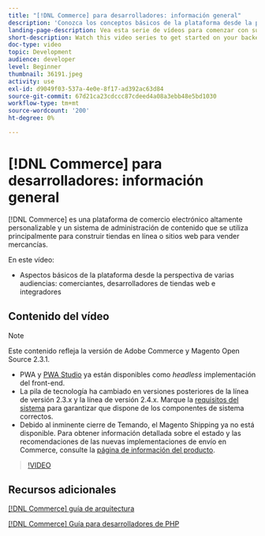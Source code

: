 ```yaml
---
title: "[!DNL Commerce] para desarrolladores: información general"
description: 'Conozca los conceptos básicos de la plataforma desde la perspectiva de varias audiencias: comerciantes, desarrolladores de tiendas web e integradores.'
landing-page-description: Vea esta serie de vídeos para comenzar con su proyecto de desarrollo backend para Commerce.
short-description: Watch this video series to get started on your backend development project for Commerce.
doc-type: video
topic: Development
audience: developer
level: Beginner
thumbnail: 36191.jpeg
activity: use
exl-id: d9049f03-537a-4e0e-8f17-ad392ac63d84
source-git-commit: 67d21ca23cdccc87cdeed4a08a3ebb48e5bd1030
workflow-type: tm+mt
source-wordcount: '200'
ht-degree: 0%

---
```


# [!DNL Commerce] para desarrolladores: información general

[!DNL Commerce] es una plataforma de comercio electrónico altamente personalizable y un sistema de administración de contenido que se utiliza principalmente para construir tiendas en línea o sitios web para vender mercancías.

En este vídeo:

- Aspectos básicos de la plataforma desde la perspectiva de varias audiencias: comerciantes, desarrolladores de tiendas web e integradores

## Contenido del vídeo

>[!NOTE]
>
>Este contenido refleja la versión de Adobe Commerce y Magento Open Source 2.3.1.
>
>- PWA y [PWA Studio](https://developer.adobe.com/commerce/pwa-studio/) ya están disponibles como _headless_ implementación del front-end.
>- La pila de tecnología ha cambiado en versiones posteriores de la línea de versión 2.3.x y la línea de versión 2.4.x. Marque la [requisitos del sistema](https://experienceleague.adobe.com/docs/commerce-operations/installation-guide/system-requirements.html) para garantizar que dispone de los componentes de sistema correctos.
>- Debido al inminente cierre de Temando, el Magento Shipping ya no está disponible. Para obtener información detallada sobre el estado y las recomendaciones de las nuevas implementaciones de envío en Commerce, consulte la [página de información del producto](https://business.adobe.com/products/magento/shipping.html).



>[!VIDEO](https://video.tv.adobe.com/v/36191?quality=12&learn=on)

## Recursos adicionales

[[!DNL Commerce] guía de arquitectura](https://developer.adobe.com/commerce/php/architecture/)

[[!DNL Commerce] Guía para desarrolladores de PHP](https://developer.adobe.com/commerce/php/development/)
